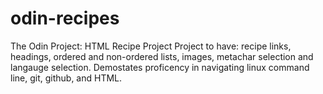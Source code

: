 # odin-recipes

The Odin Project: HTML Recipe Project
Project to have: recipe links, headings, ordered and non-ordered lists, images, metachar selection and langauge selection. 
Demostates proficency in navigating linux command line, git, github, and HTML. 